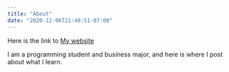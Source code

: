 ```yaml
---
title: "About"
date: "2020-12-06T21:48:51-07:00"
---
```


Here is the link to [My website](https://dasc-1104-alc.netlify.app/)

I am a programming student and business major, and here is where I post about what
I learn.
